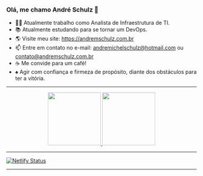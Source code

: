### Olá, me chamo André Schulz 👋


- 👨‍💻 Atualmente trabalho como Analista de Infraestrutura de TI.
- 📚 Atualmente estudando para se tornar um DevOps.
- 🌎 Visite meu site: <a>https://andremschulz.com.br</a> 
- 📫 Entre em contato no e-mail: andremichelschulz@hotmail.com ou contato@andremschulz.com.br
- ☕ Me convide para um café! 
-  ♠ Agir com confiança e firmeza de propósito, diante dos obstáculos para ter a vitória.
<hr>

<div align="center">
  <a href="https://github.com/andremschulz/">
  <img height="140em" src="https://github-readme-stats.vercel.app/api?username=andremschulz&show_icons=true&theme=dark&include_all_commits=true&count_private=true"/>
  <img height="140em" src="https://github-readme-stats.vercel.app/api/top-langs/?username=andremschulz&layout=compact&langs_count=7&theme=dark"/>
</div>
  <hr>
  
  [![Netlify Status](https://api.netlify.com/api/v1/badges/cdfcd321-55f1-4ace-ad2a-60ce3c1ecf6f/deploy-status)](https://app.netlify.com/sites/bright-wisp-37ad76/deploys)

  <hr>
